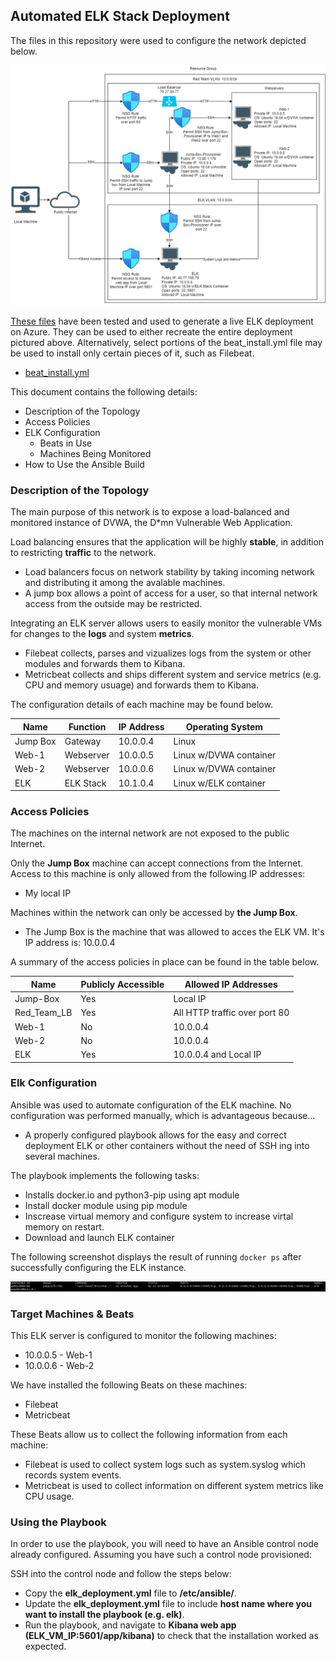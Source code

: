 ## Automated ELK Stack Deployment

The files in this repository were used to configure the network depicted below.

![Project Diagram](https://github.com/slyhy/azure_cloud_deployment/blob/master/Images/Azure%20deployment.png)

[These files](https://github.com/slyhy/azure_cloud_deployment/tree/master/ansible_playbooks) have been tested and used to generate a live ELK deployment on Azure. They can be used to either recreate the entire deployment pictured above. Alternatively, select portions of the beat_install.yml file may be used to install only certain pieces of it, such as Filebeat.

  - [beat_install.yml](https://github.com/slyhy/azure_cloud_deployment/blob/master/ansible_playbooks/beat_install.yml)

This document contains the following details:
- Description of the Topology
- Access Policies
- ELK Configuration
  - Beats in Use
  - Machines Being Monitored
- How to Use the Ansible Build


### Description of the Topology

The main purpose of this network is to expose a load-balanced and monitored instance of DVWA, the D*mn Vulnerable Web Application.

Load balancing ensures that the application will be highly __stable__, in addition to restricting __traffic__ to the network.
- Load balancers focus on network stability by taking incoming network and distributing it among the avalable machines. 
- A jump box allows a point of access for a user, so that internal network access from the outside may be restricted.

Integrating an ELK server allows users to easily monitor the vulnerable VMs for changes to the __logs__ and system __metrics__.
- Filebeat collects, parses and vizualizes logs from the system or other modules and forwards them to Kibana. 
- Metricbeat collects and ships different system and service metrics (e.g. CPU and memory usuage) and forwards them to Kibana.

The configuration details of each machine may be found below.

| Name     | Function | IP Address | Operating System |
|----------|----------|------------|------------------|
| Jump Box | Gateway  | 10.0.0.4   | Linux            |
| Web-1    | Webserver| 10.0.0.5   | Linux w/DVWA container|
| Web-2    | Webserver| 10.0.0.6   | Linux w/DVWA container|
| ELK      | ELK Stack| 10.1.0.4   | Linux w/ELK container |

### Access Policies

The machines on the internal network are not exposed to the public Internet. 

Only the __Jump Box__ machine can accept connections from the Internet. Access to this machine is only allowed from the following IP addresses:
- My local IP

Machines within the network can only be accessed by __the Jump Box__.
- The Jump Box is the machine that was allowed to acces the ELK VM. It's IP address is: 10.0.0.4

A summary of the access policies in place can be found in the table below.

| Name     | Publicly Accessible | Allowed IP Addresses |
|----------|---------------------|----------------------|
| Jump-Box | Yes                 | Local IP             |
| Red_Team_LB | Yes              | All HTTP traffic over port 80|
| Web-1    | No                  | 10.0.0.4             |
| Web-2    | No                  | 10.0.0.4             |
| ELK      | Yes                 | 10.0.0.4 and Local IP       |   

### Elk Configuration

Ansible was used to automate configuration of the ELK machine. No configuration was performed manually, which is advantageous because...
- A properly configured playbook allows for the easy and correct deployment ELK or other containers without the need of SSH ing into several machines.  

The playbook implements the following tasks:
- Installs docker.io and python3-pip using apt module
- Install docker module using pip module
- Inscrease virtual memory and configure system to increase virtal memory on restart.
- Download and launch ELK container

The following screenshot displays the result of running `docker ps` after successfully configuring the ELK instance.

![Images/docker_ps_output.png](https://github.com/slyhy/azure_cloud_deployment/blob/master/Images/ELK_Container.PNG)

### Target Machines & Beats
This ELK server is configured to monitor the following machines:
- 10.0.0.5 - Web-1
- 10.0.0.6 - Web-2

We have installed the following Beats on these machines:
- Filebeat
- Metricbeat

These Beats allow us to collect the following information from each machine:
- Filebeat is used to collect system logs such as system.syslog which records system events. 
- Metricbeat is used to collect information on different system metrics like CPU usage.  
 
### Using the Playbook
In order to use the playbook, you will need to have an Ansible control node already configured. Assuming you have such a control node provisioned: 

SSH into the control node and follow the steps below:
- Copy the __elk_deployment.yml__ file to __/etc/ansible/__.
- Update the __elk_deployment.yml__ file to include __host name where you want to install the playbook (e.g. elk)__.
- Run the playbook, and navigate to __Kibana web app (ELK_VM_IP:5601/app/kibana)__ to check that the installation worked as expected.

